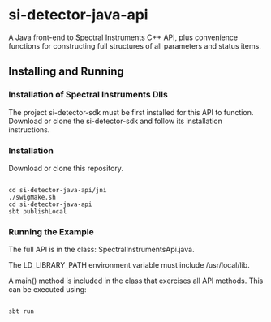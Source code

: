 # si-detector-java-api
A Java front-end to Spectral Instruments C++ API, plus convenience functions for constructing full structures of all
parameters and status items.

Installing and Running
----------------------
### Installation of Spectral Instruments Dlls
The project si-detector-sdk must be first installed for this API to function.  Download or clone the si-detector-sdk and follow its installation instructions.

### Installation
Download or clone this repository.
<pre><code>
cd si-detector-java-api/jni
./swigMake.sh
cd si-detector-java-api
sbt publishLocal
</code></pre>

### Running the Example
The full API is in the class: SpectralInstrumentsApi.java.  

The LD_LIBRARY_PATH environment variable must include /usr/local/lib.

A main() method is included in the class that exercises all API methods.
This can be executed using:
<pre><code>
sbt run
</code></pre>
